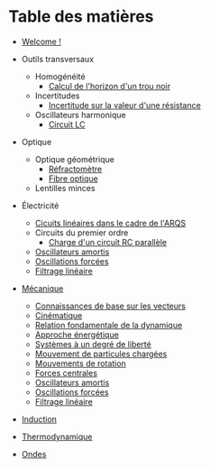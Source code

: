 # Table des matières

* [Welcome !](README.md)

* Outils transversaux
  * Homogénéité
    * [Calcul de l'horizon d'un trou noir](exercices/outils/horizon_trou_noir.md)
  * Incertitudes
    * [Incertitude sur la valeur d'une résistance](exercices/outils/incertitudes_resistance.md)
  * Oscillateurs harmonique
    * [Circuit LC](exercices/outils/oscillateur_harmonique_LC.md)

* Optique
  * Optique géométrique
    * [Réfractomètre](exercices/optique/fibre_optique.md)
    * [Fibre optique](exercices/optique/refractometre.md)
  * Lentilles minces

* Électricité
  * [Cicuits linéaires dans le cadre de l'ARQS](chapitres/ARQS.md)
  * Circuits du premier ordre
    * [Charge d'un circuit RC parallèle](exercices/elec/charge_circuit_RC_parallele.md)
  * [Oscillateurs amortis](chapitres/oscillateurs_amortis_elec.md)
  * [Oscillations forcées](chapitres/oscillateurs_forces_elec.md)
  * [Filtrage linéaire](chapitres/filtrage_lineaire_elec.md)

* [Mécanique](blocs/mecanique.md)
  * [Connaissances de base sur les vecteurs](chapitres/bases_vecteurs.md)
  * [Cinématique](chapitres/cinematique.md)
  * [Relation fondamentale de la dynamique](chapitres/RFD.md)
  * [Approche énergétique](chapitres/energie.md)
  * [Systèmes à un degré de liberté](chapitres/1ddl.md)
  * [Mouvement de particules chargées](chapitres/E_et_B.md)
  * [Mouvements de rotation](chapitres/moment_cinetique.md)
  * [Forces centrales](chapitres/forces_centrales.md)
  * [Oscillateurs amortis](chapitres/oscillateurs_amortis_meca.md)
  * [Oscillations forcées](chapitres/oscillateurs_forces_meca.md)
  * [Filtrage linéaire](chapitres/filtrage_lineaire_meca.md)

* [Induction](blocs/induction.md)

* [Thermodynamique](blocs/thermodynamique.md)

* [Ondes](blocs/ondes.md)
